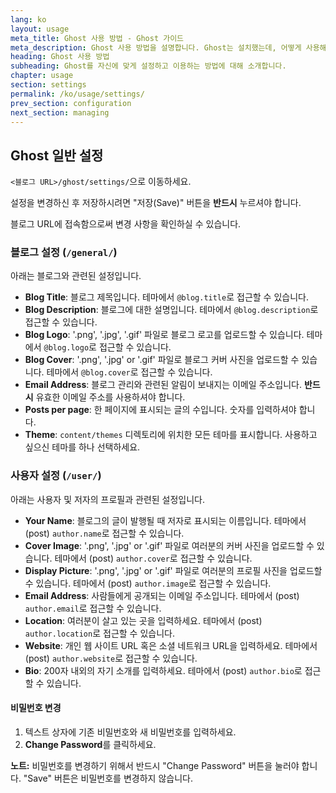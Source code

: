 ```yaml
---
lang: ko
layout: usage
meta_title: Ghost 사용 방법 - Ghost 가이드
meta_description: Ghost 사용 방법을 설명합니다. Ghost는 설치했는데, 어떻게 사용해야 할지 모르시겠나요? 여기를 참조해보세요.
heading: Ghost 사용 방법
subheading: Ghost를 자신에 맞게 설정하고 이용하는 방법에 대해 소개합니다.
chapter: usage
section: settings
permalink: /ko/usage/settings/
prev_section: configuration
next_section: managing
---
```


##  Ghost 일반 설정 <a id="settings"></a>

<code class="path">&lt;블로그 URL&gt;/ghost/settings/</code>으로 이동하세요.

설정을 변경하신 후 저장하시려면 "저장(Save)" 버튼을 **반드시** 누르셔야 합니다.

블로그 URL에 접속함으로써 변경 사항을 확인하실 수 있습니다.

### 블로그 설정 (<code class="path">/general/</code>)

아래는 블로그와 관련된 설정입니다.

*   **Blog Title**: 블로그 제목입니다. 테마에서 `@blog.title`로 접근할 수 있습니다.
*   **Blog Description**: 블로그에 대한 설명입니다. 테마에서 `@blog.description`로 접근할 수 있습니다.
*   **Blog Logo**: '.png', '.jpg', '.gif' 파일로 블로그 로고를 업로드할 수 있습니다. 테마에서 `@blog.logo`로 접근할 수 있습니다.
*   **Blog Cover**: '.png', '.jpg' or '.gif' 파일로 블로그 커버 사진을 업로드할 수 있습니다. 테마에서 `@blog.cover`로 접근할 수 있습니다.
*   **Email Address**: 블로그 관리와 관련된 알림이 보내지는 이메일 주소입니다. **반드시** 유효한 이메일 주소를 사용하셔야 합니다.
*   **Posts per page**: 한 페이지에 표시되는 글의 수입니다. 숫자를 입력하셔야 합니다.
*   **Theme**: <code class="path">content/themes</code> 디렉토리에 위치한 모든 테마를 표시합니다. 사용하고 싶으신 테마를 하나 선택하세요.

### 사용자 설정 (<code class="path">/user/</code>)

아래는 사용자 및 저자의 프로필과 관련된 설정입니다.

*   **Your Name**: 블로그의 글이 발행될 때 저자로 표시되는 이름입니다. 테마에서 (post) `author.name`로 접근할 수 있습니다.
*   **Cover Image**: '.png', '.jpg' or '.gif' 파일로 여러분의 커버 사진을 업로드할 수 있습니다. 테마에서 (post) `author.cover`로 접근할 수 있습니다.
*   **Display Picture**: '.png', '.jpg' or '.gif' 파일로 여러분의 프로필 사진을 업로드할 수 있습니다. 테마에서 (post) `author.image`로 접근할 수 있습니다.
*   **Email Address**: 사람들에게 공개되는 이메일 주소입니다. 테마에서 (post) `author.email`로 접근할 수 있습니다.
*   **Location**: 여러분이 살고 있는 곳을 입력하세요. 테마에서 (post) `author.location`로 접근할 수 있습니다.
*   **Website**: 개인 웹 사이트 URL 혹은 소셜 네트워크 URL을 입력하세요. 테마에서 (post) `author.website`로 접근할 수 있습니다.
*   **Bio**: 200자 내외의 자기 소개를 입력하세요. 테마에서 (post) `author.bio`로 접근할 수 있습니다.

#### 비밀번호 변경

1.  텍스트 상자에 기존 비밀번호와 새 비밀번호를 입력하세요.
2.  **Change Password**를 클릭하세요.
<p class="note">
    <strong>노트:</strong> 비밀번호를 변경하기 위해서 반드시 "Change Password" 버튼을 눌러야 합니다. "Save" 버튼은 비밀번호를 변경하지 않습니다.
</p>

